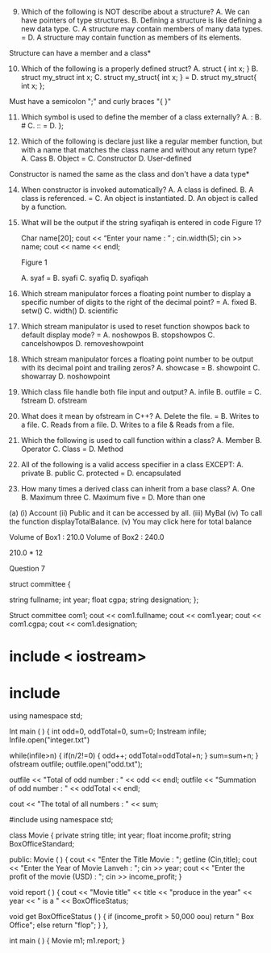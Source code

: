9. Which of the following is NOT describe about a structure?
   A. We can have pointers of type structures.
   B. Defining a structure is like defining a new data type.
   C. A structure may contain members of many data types.
 = D. A structure may contain function as members of its elements.

Structure can have a member and a class*


10. Which of the following is a properly defined struct?
    A. struct { int x; }
    B. struct my_struct int x;
    C. struct my_struct{ int x; }
 = D. struct my_struct{ int x; };

Must have a semicolon ";" and curly braces "{ }"


11. Which symbol is used to define the member of a class externally?
    A. :
    B. #
    C. ::
 = D. };


12. Which of the following is declare just like a regular member function, but with a name that matches the class name and without any return type?
    A. Cass
    B. Object
  = C. Constructor
    D. User-defined

Constructor is named the same as the class and don't have a data type*


14. When constructor is invoked automatically?
    A. A class is defined.
    B. A class is referenced.
  = C. An object is instantiated.
    D. An object is called by a function.


15. What will be the output if the string syafiqah is entered in code Figure 1?

    Char name[20];
    cout << “Enter your name : ” ;
    cin.width(5);
    cin >> name;
    cout << name << endl;

    Figure 1

    A. syaf
  = B. syafi
    C. syafiq
    D. syafiqah


16. Which stream manipulator forces a floating point number to display a specific number of digits to the right of the decimal point?
  = A. fixed
    B. setw()
    C. width()
    D. scientific


17. Which stream manipulator is used to reset function showpos back to default display mode?
  = A. noshowpos
    B. stopshowpos
    C. cancelshowpos
    D. removeshowpoint


18. Which stream manipulator forces a floating point number to be output with its decimal point and trailing zeros?
    A. showcase
  = B. showpoint
    C. showarray
    D. noshowpoint


19. Which class file handle both file input and output?
    A. infile
    B. outfile
  = C. fstream
    D. ofstream


20. What does it mean by ofstream in C++?
    A. Delete the file.
  = B. Writes to a file.
    C. Reads from a file.
    D. Writes to a file & Reads from a file.


12. Which the following is used to call function within a class?
    A. Member
    B. Operator
    C. Class
  = D. Method


14. All of the following is a valid access specifier in a class EXCEPT:
    A. private
    B. public
    C. protected
  = D. encapsulated


15. How many times a derived class can inherit from a base class?
    A. One
    B. Maximum three
    C. Maximum five
  = D. More than one













(a)
(i) Account
(ii) Public and it can be accessed by all.
(iii) MyBal
(iv) To call the function displayTotalBalance.
(v) You may click here for total balance









Volume of Box1 : 210.0
Volume of Box2 : 240.0

210.0 * 12



Question 7

struct committee {

   string fullname;
   int year;
   float cgpa;
   string designation;
};


Struct committee  com1;
cout << com1.fullname;
cout << com1.year;
cout << com1.cgpa;
cout << com1.designation;















# include < iostream>
# include <fstream>
using namespace std;


Int main ( )
{
   int odd=0, oddTotal=0, sum=0;
   Instream infile;
   Infile.open("integer.txt")






while(infile>n)
{
   if(n/2!=0)
   {
      odd++;
      oddTotal=oddTotal+n;
   }
   sum=sum+n;
}
ofstream outfile;
outfile.open("odd.txt");





outfile << "Total of odd number : " << odd << endl;
outfile << "Summation of odd number : " << oddTotal << endl;


cout << "The total of all numbers : " << sum;












#include <iostream>
using namespace std;

class Movie {
   private
      string title;
      int year;
      float income.profit;
      string BoxOfficeStandard;

public:
Movie ( ) {
    cout << "Enter the Title Movie : ";
   getline (Cin,title);
    cout << "Enter the Year of Movie Lanveh : ";
   cin >> year;
   cout << "Enter the profit of the movie (USD) : ";
   cin >> income_profit;
}

void report ( ) {
   cout << "Movie title" << title << "produce in
   the year" << year << " is a " << BoxOfficeStatus;




void get BoxOfficeStatus ( )
{ 
   if (income_profit > 50,000 oou)
      return " Box Office";
   else 
      return "flop";
}
},




int main ( )
{
   Movie m1;
   m1.report;
}
